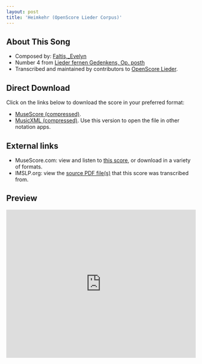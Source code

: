 ```yaml
---
layout: post
title: 'Heimkehr (OpenScore Lieder Corpus)'
---
```


## About This Song

- Composed by: [Faltis,_Evelyn](https://fourscoreandmore.org/openscore/lieder/Faltis,_Evelyn)
- Number 4 from [Lieder fernen Gedenkens, Op. posth](https://fourscoreandmore.org/openscore/lieder/Faltis,_Evelyn/Lieder_fernen_Gedenkens,_Op._posth)
- Transcribed and maintained by contributors to [OpenScore Lieder].

[OpenScore Lieder]: https://musescore.com/openscore-lieder-corpus

## Direct Download

Click on the links below to download the score in your preferred format:
- [MuseScore (compressed)](https://github.com/openscore/lieder/blob/main/scores/Faltis,_Evelyn/Lieder_fernen_Gedenkens,_Op._posth/4_Heimkehr/lc6598318.mscz?raw=true).
- [MusicXML (compressed)](https://github.com/openscore/lieder/blob/main/scores/Faltis,_Evelyn/Lieder_fernen_Gedenkens,_Op._posth/4_Heimkehr/lc6598318.mxl?raw=true). Use this version to open the file in other notation apps.

## External links

- MuseScore.com: view and listen to [this score][MuseScore], or download in a variety of formats.
- IMSLP.org: view the [source PDF file(s)][IMSLP] that this score was transcribed from.

[MuseScore]: https://musescore.com/score/6598318
[IMSLP]: https://imslp.org/wiki/Special:ReverseLookup/86859

## Preview

<iframe width="100%" height="394" src="https://musescore.com/openscore-lieder-corpus/scores/6598318/embed" frameborder="0" allowfullscreen allow="autoplay; fullscreen"></iframe>
